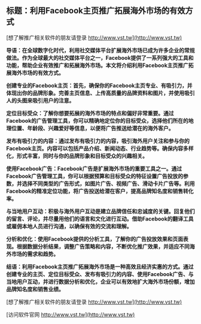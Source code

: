 ## **标题：利用Facebook主页推广拓展海外市场的有效方式**

[想了解推广相关软件的朋友请登录 http://www.vst.tw](http://www.vst.tw)

**导语：在全球数字化时代，利用社交媒体平台扩展海外市场已成为许多企业的常规做法。作为全球最大的社交媒体平台之一，Facebook提供了一系列强大的工具和功能，帮助企业有效推广和拓展海外市场。本文将介绍利用Facebook主页推广拓展海外市场的有效方式。**

**创建专业的Facebook主页：首先，确保你的Facebook主页专业、有吸引力，并体现出你的品牌形象。完善主页信息、上传高质量的品牌资料和图片，并使用吸引人的头图来吸引用户的注意。**

**定位目标受众：了解你想要拓展的海外市场的特点和偏好非常重要。通过Facebook的广告管理工具，你可以精确地定位你的目标受众，选择他们所在的地理位置、年龄段、兴趣爱好等信息，以便将广告推送给潜在的海外客户。**

**发布有吸引力的内容：通过发布有吸引力的内容，吸引海外用户关注和参与你的Facebook主页。内容可以包括产品介绍、新闻动态、行业趋势等。确保内容多样化，形式丰富，同时与你的品牌形象和目标受众的兴趣相关。**

**使用Facebook广告：Facebook广告是扩展海外市场的重要工具之一。通过Facebook广告管理工具，你可以根据预算和目标受众的特征设置广告投放的参数，并选择不同类型的广告形式，如图片广告、视频广告、滑动卡片广告等。利用Facebook的精准定位功能，将广告投送给潜在客户，提高品牌知名度和销售转化率。**

**与当地用户互动：积极与海外用户互动是建立品牌信任和忠诚度的关键。回复他们的留言、评论，并尽量用他们的语言和文化进行互动。借助Facebook的翻译工具或雇佣本地人员进行沟通，以确保有效的交流和理解。**

**分析和优化：使用Facebook提供的分析工具，了解你的广告投放效果和页面表现。根据数据分析结果，调整广告策略和内容，不断优化推广效果，并适应不同海外市场的需求和趋势。**

**结语：利用Facebook主页推广拓展海外市场是一种高效且经济实惠的方式。通过创建专业的主页、定位目标受众、发布有吸引力的内容、使用Facebook广告、与当地用户互动，并进行数据分析和优化，企业可以有效地扩大海外市场份额，增加品牌知名度和销售业绩。**

[想了解推广相关软件的朋友请登录 http://www.vst.tw](http://www.vst.tw)


[访问软件官网 http://www.vst.tw](http://www.vst.tw)
